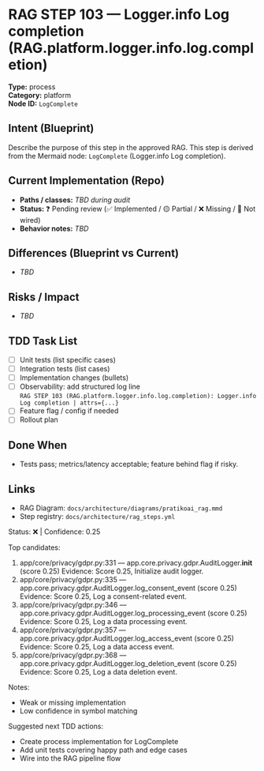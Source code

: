 # RAG STEP 103 — Logger.info Log completion (RAG.platform.logger.info.log.completion)

**Type:** process  
**Category:** platform  
**Node ID:** `LogComplete`

## Intent (Blueprint)
Describe the purpose of this step in the approved RAG. This step is derived from the Mermaid node: `LogComplete` (Logger.info Log completion).

## Current Implementation (Repo)
- **Paths / classes:** _TBD during audit_
- **Status:** ❓ Pending review (✅ Implemented / 🟡 Partial / ❌ Missing / 🔌 Not wired)
- **Behavior notes:** _TBD_

## Differences (Blueprint vs Current)
- _TBD_

## Risks / Impact
- _TBD_

## TDD Task List
- [ ] Unit tests (list specific cases)
- [ ] Integration tests (list cases)
- [ ] Implementation changes (bullets)
- [ ] Observability: add structured log line  
  `RAG STEP 103 (RAG.platform.logger.info.log.completion): Logger.info Log completion | attrs={...}`
- [ ] Feature flag / config if needed
- [ ] Rollout plan

## Done When
- Tests pass; metrics/latency acceptable; feature behind flag if risky.

## Links
- RAG Diagram: `docs/architecture/diagrams/pratikoai_rag.mmd`
- Step registry: `docs/architecture/rag_steps.yml`


<!-- AUTO-AUDIT:BEGIN -->
Status: ❌  |  Confidence: 0.25

Top candidates:
1) app/core/privacy/gdpr.py:331 — app.core.privacy.gdpr.AuditLogger.__init__ (score 0.25)
   Evidence: Score 0.25, Initialize audit logger.
2) app/core/privacy/gdpr.py:335 — app.core.privacy.gdpr.AuditLogger.log_consent_event (score 0.25)
   Evidence: Score 0.25, Log a consent-related event.
3) app/core/privacy/gdpr.py:346 — app.core.privacy.gdpr.AuditLogger.log_processing_event (score 0.25)
   Evidence: Score 0.25, Log a data processing event.
4) app/core/privacy/gdpr.py:357 — app.core.privacy.gdpr.AuditLogger.log_access_event (score 0.25)
   Evidence: Score 0.25, Log a data access event.
5) app/core/privacy/gdpr.py:368 — app.core.privacy.gdpr.AuditLogger.log_deletion_event (score 0.25)
   Evidence: Score 0.25, Log a data deletion event.

Notes:
- Weak or missing implementation
- Low confidence in symbol matching

Suggested next TDD actions:
- Create process implementation for LogComplete
- Add unit tests covering happy path and edge cases
- Wire into the RAG pipeline flow
<!-- AUTO-AUDIT:END -->